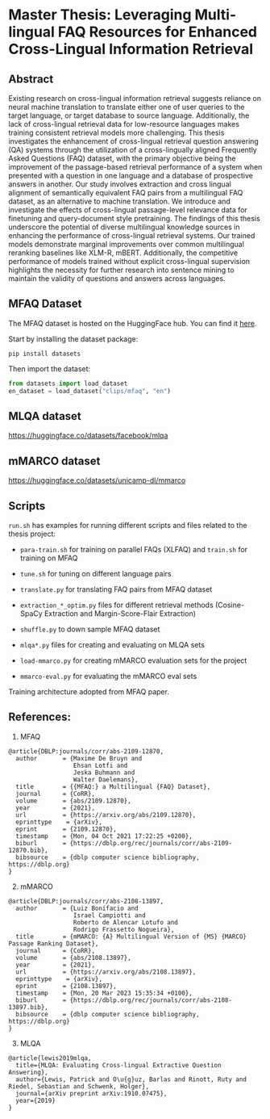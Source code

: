 # Master Thesis: Leveraging Multi-lingual FAQ Resources for Enhanced Cross-Lingual Information Retrieval

## Abstract
Existing research on cross-lingual information retrieval suggests reliance on
neural machine translation to translate either one of user queries to the target
language, or target database to source language. Additionally, the lack of
cross-lingual retrieval data for low-resource languages makes training consistent
retrieval models more challenging. This thesis investigates the enhancement of
cross-lingual retrieval question answering (QA) systems through the utilization
of a cross-lingually aligned Frequently Asked Questions (FAQ) dataset, with
the primary objective being the improvement of the passage-based retrieval
performance of a system when presented with a question in one language and
a database of prospective answers in another. Our study involves extraction
and cross lingual alignment of semantically equivalent FAQ pairs from a multilingual
FAQ dataset, as an alternative to machine translation. We introduce
and investigate the effects of cross-lingual passage-level relevance data for
finetuning and query-document style pretraining. The findings of this thesis
underscore the potential of diverse multilingual knowledge sources in enhancing
the performance of cross-lingual retrieval systems. Our trained models demonstrate
marginal improvements over common multilingual reranking baselines
like XLM-R, mBERT. Additionally, the competitive performance of models
trained without explicit cross-lingual supervision highlights the necessity for
further research into sentence mining to maintain the validity of questions and
answers across languages.

## MFAQ Dataset
The MFAQ dataset is hosted on the HuggingFace hub. You can find it [here](https://huggingface.co/datasets/clips/mfaq).

Start by installing the dataset package:
```
pip install datasets
```

Then import the dataset:
```python
from datasets import load_dataset
en_dataset = load_dataset("clips/mfaq", "en")
```

## MLQA dataset
https://huggingface.co/datasets/facebook/mlqa

## mMARCO dataset
https://huggingface.co/datasets/unicamp-dl/mmarco



## Scripts

`run.sh` has examples for running different scripts and files related to the thesis project:

- `para-train.sh` for training on parallel FAQs (XLFAQ) and `train.sh` for training on MFAQ
- `tune.sh` for tuning on different language pairs
- `translate.py` for translating FAQ pairs from MFAQ dataset
- `extraction_*_optim.py` files for different retrieval methods (Cosine-SpaCy Extraction and Margin-Score-Flair Extraction)
- `shuffle.py` to down sample MFAQ dataset

- `mlqa*.py` files for creating and evaluating on MLQA sets
- `load-mmarco.py` for creating mMARCO evaluation sets for the project
- `mmarco-eval.py` for evaluating the mMARCO eval sets

Training architecture adopted from MFAQ paper.

## References:

1. MFAQ

```
@article{DBLP:journals/corr/abs-2109-12870,
  author       = {Maxime De Bruyn and
                  Ehsan Lotfi and
                  Jeska Buhmann and
                  Walter Daelemans},
  title        = {{MFAQ:} a Multilingual {FAQ} Dataset},
  journal      = {CoRR},
  volume       = {abs/2109.12870},
  year         = {2021},
  url          = {https://arxiv.org/abs/2109.12870},
  eprinttype    = {arXiv},
  eprint       = {2109.12870},
  timestamp    = {Mon, 04 Oct 2021 17:22:25 +0200},
  biburl       = {https://dblp.org/rec/journals/corr/abs-2109-12870.bib},
  bibsource    = {dblp computer science bibliography, https://dblp.org}
}
```

2. mMARCO
```
@article{DBLP:journals/corr/abs-2108-13897,
  author       = {Luiz Bonifacio and
                  Israel Campiotti and
                  Roberto de Alencar Lotufo and
                  Rodrigo Frassetto Nogueira},
  title        = {mMARCO: {A} Multilingual Version of {MS} {MARCO} Passage Ranking Dataset},
  journal      = {CoRR},
  volume       = {abs/2108.13897},
  year         = {2021},
  url          = {https://arxiv.org/abs/2108.13897},
  eprinttype    = {arXiv},
  eprint       = {2108.13897},
  timestamp    = {Mon, 20 Mar 2023 15:35:34 +0100},
  biburl       = {https://dblp.org/rec/journals/corr/abs-2108-13897.bib},
  bibsource    = {dblp computer science bibliography, https://dblp.org}
}
```

3. MLQA
```
@article{lewis2019mlqa,
  title={MLQA: Evaluating Cross-lingual Extractive Question Answering},
  author={Lewis, Patrick and O\u{g}uz, Barlas and Rinott, Ruty and Riedel, Sebastian and Schwenk, Holger},
  journal={arXiv preprint arXiv:1910.07475},
  year={2019}
}
```